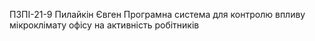 ПЗПІ-21-9  Пилайкін Євген  Програмна система для контролю впливу мікроклімату офісу на активність робітників
